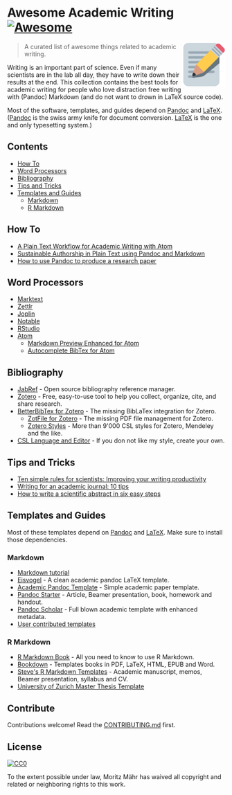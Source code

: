 # Awesome Academic Writing [![Awesome](https://awesome.re/badge.svg)](https://awesome.re)

[<img src="android-chrome-512x512.png" align="right" width="100">](https://maehr.github.io/awesome-academic-writing/)

> A curated list of awesome things related to academic writing.

Writing is an important part of science. Even if many scientists are in the lab all day, they have to write down their results at the end. This collection contains the best tools for academic writing for people who love distraction free writing with (Pandoc) Markdown (and do not want to drown in LaTeX source code).

Most of the software, templates, and guides depend on [Pandoc](https://pandoc.org/) and [LaTeX](https://www.latex-project.org/). ([Pandoc](https://pandoc.org/) is the swiss army knife for document conversion. [LaTeX](https://www.latex-project.org/) is the one and only typesetting system.)

## Contents

- [How To](#how-to)
- [Word Processors](#word-processors)
- [Bibliography](#bibliography)
- [Tips and Tricks](#tips-and-tricks)
- [Templates and Guides](#templates-and-guides)
  - [Markdown](#markdown)
  - [R Markdown](#r-markdown)

## How To

- [A Plain Text Workflow for Academic Writing with Atom](http://u.arizona.edu/~selisker/post/workflow/)
- [Sustainable Authorship in Plain Text using Pandoc and Markdown](https://programminghistorian.org/en/lessons/sustainable-authorship-in-plain-text-using-pandoc-and-markdown)
- [How to use Pandoc to produce a research paper](https://opensource.com/article/18/9/pandoc-research-paper)

## Word Processors

- [Marktext](https://marktext.app/)
- [Zettlr](https://www.zettlr.com/)
- [Joplin](https://joplinapp.org/)
- [Notable](https://github.com/notable/notable)
- [RStudio](https://github.com/rstudio/rstudio)
- [Atom](https://atom.io)
  - [Markdown Preview Enhanced for Atom](https://github.com/shd101wyy/markdown-preview-enhanced)
  - [Autocomplete BibTex for Atom](https://github.com/apcshields/autocomplete-bibtex)

## Bibliography

- [JabRef](https://www.jabref.org/) - Open source bibliography reference manager.
- [Zotero](https://www.zotero.org/) - Free, easy-to-use tool to help you collect, organize, cite, and share research.
- [BetterBibTex for Zotero](https://retorque.re/zotero-better-bibtex/) - The missing BibLaTex integration for Zotero.
  - [ZotFile for Zotero](http://zotfile.com/) - The missing PDF file management for Zotero.
  - [Zotero Styles](https://www.zotero.org/styles) - More than 9'000 CSL styles for Zotero, Mendeley and the like.
- [CSL Language and Editor](https://github.com/citation-style-language/csl-editor) - If you don not like my style, create your own.

## Tips and Tricks

- [Ten simple rules for scientists: Improving your writing productivity](https://dx.plos.org/10.1371/journal.pcbi.1006379)
- [Writing for an academic journal: 10 tips](https://www.theguardian.com/higher-education-network/blog/2013/sep/06/academic-journal-writing-top-tips)
- [How to write a scientific abstract in six easy steps](https://www.easterbrook.ca/steve/2010/01/how-to-write-a-scientific-abstract-in-six-easy-steps/)

## Templates and Guides

Most of these templates depend on [Pandoc](https://pandoc.org/) and [LaTeX](https://www.latex-project.org/). Make sure to install those dependencies.

### Markdown

- [Markdown tutorial](https://www.markdowntutorial.com/)
- [Eisvogel](https://github.com/Wandmalfarbe/pandoc-latex-template) - A clean academic pandoc LaTeX template.
- [Academic Pandoc Template](https://github.com/maehr/academic-pandoc-template) - Simple academic paper template.
- [Pandoc Starter](https://github.com/jez/pandoc-starter) - Article, Beamer presentation, book, homework and handout.
- [Pandoc Scholar](https://github.com/pandoc-scholar/pandoc-scholar) - Full blown academic template with enhanced metadata.
- [User contributed templates](https://github.com/jgm/pandoc/wiki/User-contributed-templates)

### R Markdown

- [R Markdown Book](https://bookdown.org/yihui/rmarkdown/) - All you need to know to use R Markdown.
- [Bookdown](https://github.com/rstudio/bookdown) - Templates books in PDF, LaTeX, HTML, EPUB and Word.
- [Steve's R Markdown Templates](https://github.com/svmiller/svm-r-markdown-templates/) - Academic manuscript, memos, Beamer presentation, syllabus and CV.
- [University of Zurich Master Thesis Template](https://github.com/maehr/uzh-ma-thesis)

## Contribute

Contributions welcome! Read the [CONTRIBUTING.md](https://github.com/maehr/awesome-academic-writing/blob/master/CONTRIBUTING.md) first.

## License

[![CC0](https://mirrors.creativecommons.org/presskit/buttons/88x31/svg/cc-zero.svg)](https://creativecommons.org/publicdomain/zero/1.0)

To the extent possible under law, Moritz Mähr has waived all copyright and
related or neighboring rights to this work.
